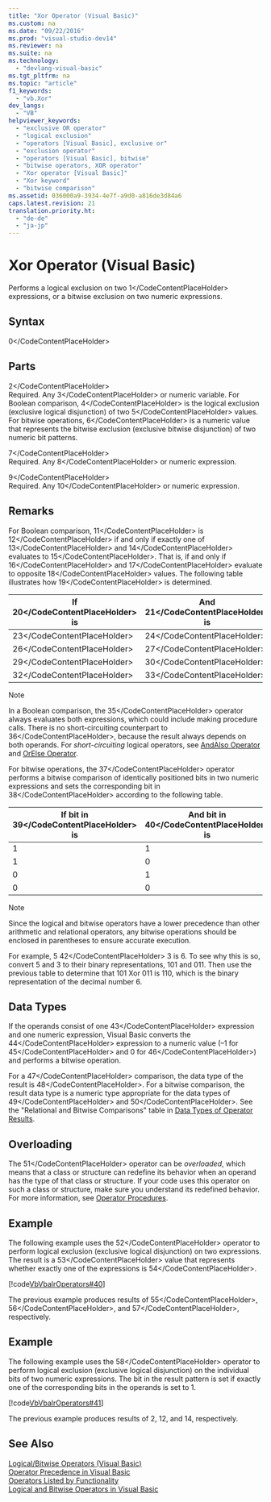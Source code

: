 ```yaml
---
title: "Xor Operator (Visual Basic)"
ms.custom: na
ms.date: "09/22/2016"
ms.prod: "visual-studio-dev14"
ms.reviewer: na
ms.suite: na
ms.technology: 
  - "devlang-visual-basic"
ms.tgt_pltfrm: na
ms.topic: "article"
f1_keywords: 
  - "vb.Xor"
dev_langs: 
  - "VB"
helpviewer_keywords: 
  - "exclusive OR operator"
  - "logical exclusion"
  - "operators [Visual Basic], exclusive or"
  - "exclusion operator"
  - "operators [Visual Basic], bitwise"
  - "bitwise operators, XOR operator"
  - "Xor operator [Visual Basic]"
  - "Xor keyword"
  - "bitwise comparison"
ms.assetid: 036000a9-3934-4e7f-a9d0-a816de3d84a6
caps.latest.revision: 21
translation.priority.ht: 
  - "de-de"
  - "ja-jp"
---
```

# Xor Operator (Visual Basic)
Performs a logical exclusion on two <CodeContentPlaceHolder>1\</CodeContentPlaceHolder> expressions, or a bitwise exclusion on two numeric expressions.  
  
## Syntax  
  
<CodeContentPlaceHolder>0\</CodeContentPlaceHolder>  
## Parts  
 <CodeContentPlaceHolder>2\</CodeContentPlaceHolder>  
 Required. Any <CodeContentPlaceHolder>3\</CodeContentPlaceHolder> or numeric variable. For Boolean comparison, <CodeContentPlaceHolder>4\</CodeContentPlaceHolder> is the logical exclusion (exclusive logical disjunction) of two <CodeContentPlaceHolder>5\</CodeContentPlaceHolder> values. For bitwise operations, <CodeContentPlaceHolder>6\</CodeContentPlaceHolder> is a numeric value that represents the bitwise exclusion (exclusive bitwise disjunction) of two numeric bit patterns.  
  
 <CodeContentPlaceHolder>7\</CodeContentPlaceHolder>  
 Required. Any <CodeContentPlaceHolder>8\</CodeContentPlaceHolder> or numeric expression.  
  
 <CodeContentPlaceHolder>9\</CodeContentPlaceHolder>  
 Required. Any <CodeContentPlaceHolder>10\</CodeContentPlaceHolder> or numeric expression.  
  
## Remarks  
 For Boolean comparison, <CodeContentPlaceHolder>11\</CodeContentPlaceHolder> is <CodeContentPlaceHolder>12\</CodeContentPlaceHolder> if and only if exactly one of <CodeContentPlaceHolder>13\</CodeContentPlaceHolder> and <CodeContentPlaceHolder>14\</CodeContentPlaceHolder> evaluates to <CodeContentPlaceHolder>15\</CodeContentPlaceHolder>. That is, if and only if <CodeContentPlaceHolder>16\</CodeContentPlaceHolder> and <CodeContentPlaceHolder>17\</CodeContentPlaceHolder> evaluate to opposite <CodeContentPlaceHolder>18\</CodeContentPlaceHolder> values. The following table illustrates how <CodeContentPlaceHolder>19\</CodeContentPlaceHolder> is determined.  
  
|If <CodeContentPlaceHolder>20\</CodeContentPlaceHolder> is|And <CodeContentPlaceHolder>21\</CodeContentPlaceHolder> is|The value of <CodeContentPlaceHolder>22\</CodeContentPlaceHolder> is|  
|-------------------------|--------------------------|------------------------------|  
|<CodeContentPlaceHolder>23\</CodeContentPlaceHolder>|<CodeContentPlaceHolder>24\</CodeContentPlaceHolder>|<CodeContentPlaceHolder>25\</CodeContentPlaceHolder>|  
|<CodeContentPlaceHolder>26\</CodeContentPlaceHolder>|<CodeContentPlaceHolder>27\</CodeContentPlaceHolder>|<CodeContentPlaceHolder>28\</CodeContentPlaceHolder>|  
|<CodeContentPlaceHolder>29\</CodeContentPlaceHolder>|<CodeContentPlaceHolder>30\</CodeContentPlaceHolder>|<CodeContentPlaceHolder>31\</CodeContentPlaceHolder>|  
|<CodeContentPlaceHolder>32\</CodeContentPlaceHolder>|<CodeContentPlaceHolder>33\</CodeContentPlaceHolder>|<CodeContentPlaceHolder>34\</CodeContentPlaceHolder>|  
  
> [!NOTE]
>  In a Boolean comparison, the <CodeContentPlaceHolder>35\</CodeContentPlaceHolder> operator always evaluates both expressions, which could include making procedure calls. There is no short-circuiting counterpart to <CodeContentPlaceHolder>36\</CodeContentPlaceHolder>, because the result always depends on both operands. For *short-circuiting* logical operators, see [AndAlso Operator](../vs140/andalso-operator--visual-basic-.md) and [OrElse Operator](../vs140/orelse-operator--visual-basic-.md).  
  
 For bitwise operations, the <CodeContentPlaceHolder>37\</CodeContentPlaceHolder> operator performs a bitwise comparison of identically positioned bits in two numeric expressions and sets the corresponding bit in <CodeContentPlaceHolder>38\</CodeContentPlaceHolder> according to the following table.  
  
|If bit in <CodeContentPlaceHolder>39\</CodeContentPlaceHolder> is|And bit in <CodeContentPlaceHolder>40\</CodeContentPlaceHolder> is|The bit in <CodeContentPlaceHolder>41\</CodeContentPlaceHolder> is|  
|--------------------------------|---------------------------------|----------------------------|  
|1|1|0|  
|1|0|1|  
|0|1|1|  
|0|0|0|  
  
> [!NOTE]
>  Since the logical and bitwise operators have a lower precedence than other arithmetic and relational operators, any bitwise operations should be enclosed in parentheses to ensure accurate execution.  
  
 For example, 5 <CodeContentPlaceHolder>42\</CodeContentPlaceHolder> 3 is 6. To see why this is so, convert 5 and 3 to their binary representations, 101 and 011. Then use the previous table to determine that 101 Xor 011 is 110, which is the binary representation of the decimal number 6.  
  
## Data Types  
 If the operands consist of one <CodeContentPlaceHolder>43\</CodeContentPlaceHolder> expression and one numeric expression, Visual Basic converts the <CodeContentPlaceHolder>44\</CodeContentPlaceHolder> expression to a numeric value (–1 for <CodeContentPlaceHolder>45\</CodeContentPlaceHolder> and 0 for <CodeContentPlaceHolder>46\</CodeContentPlaceHolder>) and performs a bitwise operation.  
  
 For a <CodeContentPlaceHolder>47\</CodeContentPlaceHolder> comparison, the data type of the result is <CodeContentPlaceHolder>48\</CodeContentPlaceHolder>. For a bitwise comparison, the result data type is a numeric type appropriate for the data types of <CodeContentPlaceHolder>49\</CodeContentPlaceHolder> and <CodeContentPlaceHolder>50\</CodeContentPlaceHolder>. See the "Relational and Bitwise Comparisons" table in [Data Types of Operator Results](../vs140/data-types-of-operator-results--visual-basic-.md).  
  
## Overloading  
 The <CodeContentPlaceHolder>51\</CodeContentPlaceHolder> operator can be *overloaded*, which means that a class or structure can redefine its behavior when an operand has the type of that class or structure. If your code uses this operator on such a class or structure, make sure you understand its redefined behavior. For more information, see [Operator Procedures](../vs140/operator-procedures--visual-basic-.md).  
  
## Example  
 The following example uses the <CodeContentPlaceHolder>52\</CodeContentPlaceHolder> operator to perform logical exclusion (exclusive logical disjunction) on two expressions. The result is a <CodeContentPlaceHolder>53\</CodeContentPlaceHolder> value that represents whether exactly one of the expressions is <CodeContentPlaceHolder>54\</CodeContentPlaceHolder>.  
  
 [!code[VbVbalrOperators#40](../vs140/codesnippet/VisualBasic/xor-operator--visual-basic-_1.vb)]  
  
 The previous example produces results of <CodeContentPlaceHolder>55\</CodeContentPlaceHolder>, <CodeContentPlaceHolder>56\</CodeContentPlaceHolder>, and <CodeContentPlaceHolder>57\</CodeContentPlaceHolder>, respectively.  
  
## Example  
 The following example uses the <CodeContentPlaceHolder>58\</CodeContentPlaceHolder> operator to perform logical exclusion (exclusive logical disjunction) on the individual bits of two numeric expressions. The bit in the result pattern is set if exactly one of the corresponding bits in the operands is set to 1.  
  
 [!code[VbVbalrOperators#41](../vs140/codesnippet/VisualBasic/xor-operator--visual-basic-_2.vb)]  
  
 The previous example produces results of 2, 12, and 14, respectively.  
  
## See Also  
 [Logical/Bitwise Operators (Visual Basic)](../vs140/logical-bitwise-operators--visual-basic-.md)   
 [Operator Precedence in Visual Basic](../vs140/operator-precedence-in-visual-basic.md)   
 [Operators Listed by Functionality](../vs140/operators-listed-by-functionality--visual-basic-.md)   
 [Logical and Bitwise Operators in Visual Basic](../vs140/logical-and-bitwise-operators-in-visual-basic.md)